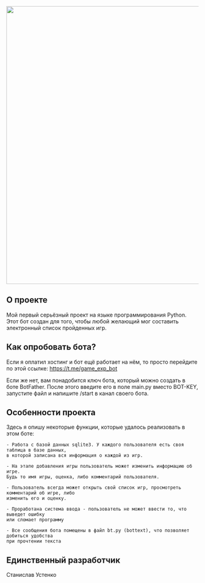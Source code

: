 <p align="center">
      <img src="https://sun3-20.userapi.com/impg/n0aDxbJocnCl1YTJYl0mIRLeatygS-RYMzBPRg/sP88p-BfyXE.jpg?size=1400x800&quality=96&sign=daeb4a52457696116accb0de277720f6&type=album" width="726">
</p>

## О проекте

Мой первый серьёзный проект на языке программирования Python. Этот бот создан для того, чтобы любой желающий мог составить электронный список пройденных игр. 

## Как опробовать бота?

Если я оплатил хостинг и бот ещё работает на нём, то просто перейдите по этой ссылке: https://t.me/game_exp_bot

Если же нет, вам понадобится ключ бота, который можно создать в боте BotFather. После этого введите его в поле main.py вместо BOT-KEY, запустите файл и напишите /start в канал своего бота.

## Особенности проекта

Здесь я опишу некоторые функции, которые удалось реализовать в этом боте:

```
- Работа с базой данных sqlite3. У каждого пользователя есть своя таблица в базе данных,
в которой записана вся информация о каждой из игр.

- На этапе добавления игры пользователь может изменить информацию об игре.
Будь то имя игры, оценка, либо комментарий пользователя.

- Пользователь всегда может открыть свой список игр, просмотреть комментарий об игре, либо
изменить его и оценку.

- Проработана система ввода - пользователь не может ввести то, что выведет ошибку
или сломает программу

- Все сообщения бота помещены в файл bt.py (bottext), что позволяет добиться удобства
при прочтении текста
```

## Единственный разработчик

Станислав Устенко
